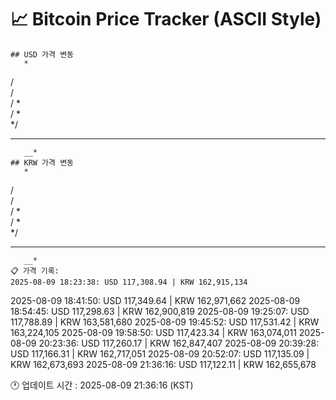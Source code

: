 # 📈 Bitcoin Price Tracker (ASCII Style)
    ## USD 가격 변동 
       *      
  /       
  /       
  / *     
  /  *    
 */       
* *   *   
       __*
    ## KRW 가격 변동
       *      
  /       
  /       
  / *     
  /  *    
 */       
* *   *   
       __*
    📋 가격 기록:
    2025-08-09 18:23:38: USD 117,308.94 | KRW 162,915,134
2025-08-09 18:41:50: USD 117,349.64 | KRW 162,971,662
2025-08-09 18:54:45: USD 117,298.63 | KRW 162,900,819
2025-08-09 19:25:07: USD 117,788.89 | KRW 163,581,680
2025-08-09 19:45:52: USD 117,531.42 | KRW 163,224,105
2025-08-09 19:58:50: USD 117,423.34 | KRW 163,074,011
2025-08-09 20:23:36: USD 117,260.17 | KRW 162,847,407
2025-08-09 20:39:28: USD 117,166.31 | KRW 162,717,051
2025-08-09 20:52:07: USD 117,135.09 | KRW 162,673,693
2025-08-09 21:36:16: USD 117,122.11 | KRW 162,655,678
    
🕐 업데이트 시간 : 2025-08-09 21:36:16 (KST)
